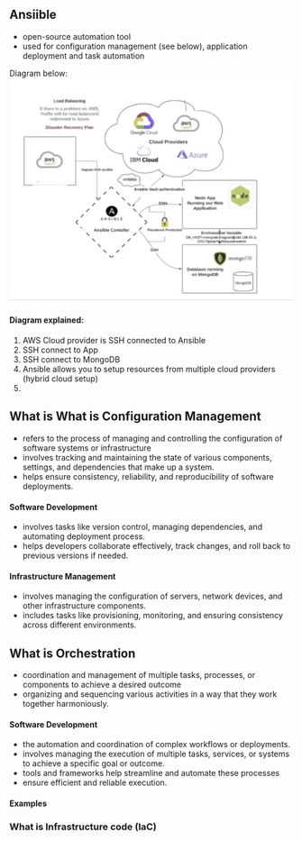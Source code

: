 ## Ansiible
- open-source automation tool
- used for configuration management (see below), application deployment and task automation

Diagram below:
![](\Screenshots\ansiblescrsh.png)

#### Diagram explained:
1. AWS Cloud provider is SSH connected to Ansible 
2. SSH connect to App
3. SSH connect to MongoDB 
2. Ansible allows you to setup resources from multiple cloud providers (hybrid cloud setup)
3. 

## What is What is Configuration Management
- refers to the process of managing and controlling the configuration of software systems or infrastructure
- involves tracking and maintaining the state of various components, settings, and dependencies that make up a system.
- helps ensure consistency, reliability, and reproducibility of software deployments.


#### Software Development
- involves tasks like version control, managing dependencies, and automating deployment process. 
- helps developers collaborate effectively, track changes, and roll back to previous versions if needed.

#### Infrastructure Management
- involves managing the configuration of servers, network devices, and other infrastructure components. 
- includes tasks like provisioning, monitoring, and ensuring consistency across different environments.

## What is Orchestration
- coordination and management of multiple tasks, processes, or components to achieve a desired outcome
- organizing and sequencing various activities in a way that they work together harmoniously.

#### Software Development
- the automation and coordination of complex workflows or deployments. 
- involves managing the execution of multiple tasks, services, or systems to achieve a specific goal or outcome. 
- tools and frameworks help streamline and automate these processes
- ensure efficient and reliable execution.

#### Examples

### What is Infrastructure code (IaC)